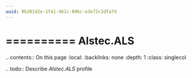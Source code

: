 ```yaml
---
uuid: 9b301d2e-1f41-461c-806c-e3e72c3dfa7d
---
```



==========
Alstec.ALS
==========

.. contents:: On this page
    :local:
    :backlinks: none
    :depth: 1
    :class: singlecol

.. todo::
    Describe *Alstec.ALS* profile

